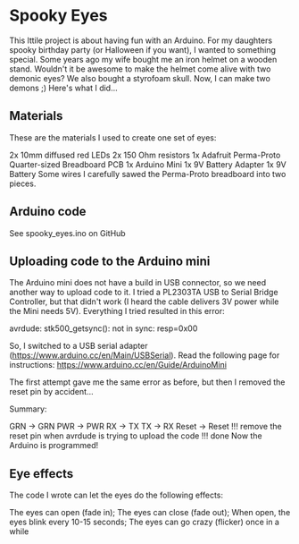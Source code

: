 # Spooky Eyes
This lttile project is about having fun with an Arduino. For my daughters spooky birthday party (or Halloween if you want), I wanted to something special. Some years ago my wife bought me an iron helmet on a wooden stand. Wouldn't it be awesome to make the helmet come alive with two demonic eyes? We also bought a styrofoam skull. Now, I can make two demons ;) Here's what I did...

## Materials

These are the materials I used to create one set of eyes:

2x 10mm diffused red LEDs
2x 150 Ohm resistors
1x Adafruit Perma-Proto Quarter-sized Breadboard PCB
1x Arduino Mini
1x 9V Battery Adapter
1x 9V Battery
Some wires
I carefully sawed the Perma-Proto breadboard into two pieces.

## Arduino code

See spooky_eyes.ino on GitHub

## Uploading code to the Arduino mini

The Arduino mini does not have a build in USB connector, so we need another way to upload code to it. I tried a PL2303TA USB to Serial Bridge Controller, but that didn't work (I heard the cable delivers 3V power while the Mini needs 5V). Everything I tried resulted in this error:

avrdude: stk500_getsync(): not in sync: resp=0x00

So, I switched to a USB serial adapter (https://www.arduino.cc/en/Main/USBSerial). Read the following page for instructions: https://www.arduino.cc/en/Guide/ArduinoMini

The first attempt gave me the same error as before, but then I removed the reset pin by accident...

Summary:

GRN -> GRN
PWR -> PWR
RX -> TX
TX -> RX
Reset -> Reset
!!! remove the reset pin when avrdude is trying to upload the code !!!
done
Now the Arduino is programmed!

## Eye effects

The code I wrote can let the eyes do the following effects:

The eyes can open (fade in);
The eyes can close (fade out);
When open, the eyes blink every 10-15 seconds;
The eyes can go crazy (flicker) once in a while
